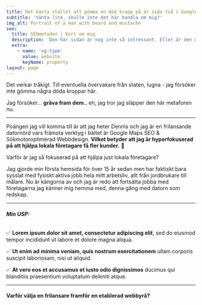 ```yaml
---
title: Det bästa stället att gömma en död kropp på är sida två i Google.
subtitle: 'Vänta lite, skulle inte det här handla om mig?'
img_alt: Portrait of a man with beard and mustache
seo:
  title: SEOmetoden | Kort om mig
  description: 'Den här sidan är nog inte så intressant. Eller är den det? '
  extra:
    - name: 'og:type'
      value: website
      keyName: property
layout: page
---
```

Det verkar tråkigt. Till eventuella övervakare från staten, lugna - jag försöker inte gömma några döda kroppar här.

Jag försöker... **gräva fram dem..** eh, jag tror jag släpper den här metaforen nu.

_ _ _

Poängen jag vill komma till är att jag heter Dennis och jag är en frilansande datornörd vars främsta verktyg i bältet är Google Maps SEO & Sökmotoroptimerad Webbdesign. **Vilket betyder att
jag är hyperfokuserad på att hjälpa lokala företagare få fler kunder.** :rocket:

Varför är jag så fokuserad på att hjälpa just lokala företagare?

Jag gjorde min första hemsida för över 15 år sedan men har faktiskt bara sysslat med fysiskt aktiva jobb hela mitt arbetsliv, allt från jordbrukare till målare. Nu är kängorna av och jag är redo att fortsätta jobba med företagarna jag känner mig hemma med, denna gång med datorn som redskap.

***

###### **Min USP:**

:white_check_mark: **Lorem ipsum dolor sit amet, consectetur adipiscing elit**, sed do eiusmod tempor incididunt ut labore et dolore magna aliqua.

:white_check_mark: **Ut enim ad minima veniam, quis nostrum exercitationem** ullam corporis suscipit laboriosam, nisi ut aliquid.

:white_check_mark: **At vero eos et accusamus et iusto odio dignissimos** ducimus qui blanditiis praesentium voluptatum deleniti atque.

***

#### Varför välja en frilansare framför en etablerad webbyrå?
